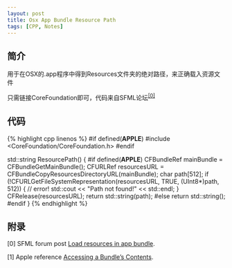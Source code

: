 ```yaml
---
layout: post
title: Osx App Bundle Resource Path
tags: [CPP, Notes]
---
```


## 简介

用于在OSX的.app程序中得到Resources文件夹的绝对路径，来正确载入资源文件

只需链接CoreFoundation即可，代码来自SFML论坛<sup>[[0]](#ref)</sup>

## 代码

{% highlight cpp linenos %}
#if defined(__APPLE__)
#include <CoreFoundation/CoreFoundation.h>
#endif

std::string ResourcePath()
{
#if defined(__APPLE__)
	  CFBundleRef mainBundle = CFBundleGetMainBundle();
    CFURLRef resourcesURL = CFBundleCopyResourcesDirectoryURL(mainBundle);
    char path[512];
    if (!CFURLGetFileSystemRepresentation(resourcesURL, TRUE, (UInt8*)path, 512))
    {
        // error!
        std::cout << "Path not found!" << std::endl;
    }
    CFRelease(resourcesURL);
    return std::string(path);
#else 
    return std::string();
#endif
}
{% endhighlight %}

## 附录<span id="ref"></span>

[0] SFML forum post [Load resources in app bundle](http://en.sfml-dev.org/forums/index.php?topic=19015.msg137109#msg137109).

[1] Apple reference [Accessing a Bundle’s Contents](https://developer.apple.com/library/mac/documentation/CoreFoundation/Conceptual/CFBundles/AccessingaBundlesContents/AccessingaBundlesContents.html).

